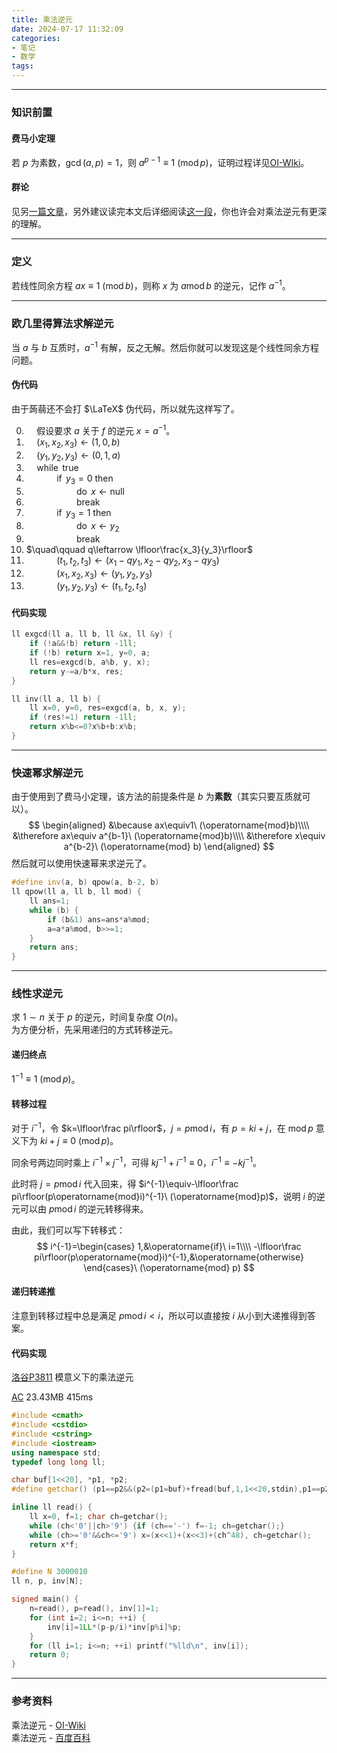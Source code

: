 ```yaml
---
title: 乘法逆元
date: 2024-07-17 11:32:09
categories: 
- 笔记
- 数学
tags: 
---
```


---
### 知识前置
#### 费马小定理
若 $p$ 为素数，$\gcd(a,p)=1$，则 $a^{p-1}\equiv1\ (\operatorname{mod} p)$，证明过程详见[OI-WIki](https://oi-wiki.org/math/number-theory/fermat/#%E8%B4%B9%E9%A9%AC%E5%B0%8F%E5%AE%9A%E7%90%86)。
#### 群论
见另[一篇文章](../Group-Theory/)，另外建议读完本文后详细阅读[这一段](../Group-Theory/#%E6%AD%A3%E6%95%B4%E6%95%B0%E9%9B%86%E4%B8%8E%E6%A8%A1%E6%84%8F%E4%B9%89%E4%B8%8B%E7%9A%84%E4%B9%98%E6%B3%95)，你也许会对乘法逆元有更深的理解。

---
### 定义
若线性同余方程 $ax\equiv 1\ (\operatorname{mod} b)$，则称 $x$ 为 $a\operatorname{mod}b$ 的逆元，记作 $a^{-1}$。

---
### 欧几里得算法求解逆元
当 $a$ 与 $b$ 互质时，$a^{-1}$ 有解，反之无解。然后你就可以发现这是个线性同余方程问题。
#### 伪代码
由于蒟蒻还不会打 $\LaTeX$ 伪代码，所以就先这样写了。

0. $\quad$假设要求 $a$ 关于 $f$ 的逆元 $x=a^{-1}$。
1. $\quad(x_1,x_2,x_3)\leftarrow(1,0,b)$
2. $\quad(y_1,y_2,y_3)\leftarrow(0,1,a)$
3. $\quad\operatorname{while}\ \operatorname{true}$
4. $\quad\qquad\operatorname{if}\ y_3=0\ \operatorname{then}$
5. $\quad\qquad\qquad\operatorname{do}\ x\leftarrow\operatorname{null}$
6. $\quad\qquad\qquad\operatorname{break}$
7. $\quad\qquad\operatorname{if}\ y_3=1\ \operatorname{then}$
8. $\quad\qquad\qquad\operatorname{do}\ x\leftarrow y_2$
9. $\quad\qquad\qquad\operatorname{break}$
10. $\quad\qquad q\leftarrow \lfloor\frac{x_3}{y_3}\rfloor$
11. $\quad\qquad(t_1,t_2,t_3)\leftarrow(x_1-qy_1,x_2-qy_2,x_3-qy_3)$
12. $\quad\qquad(x_1,x_2,x_3)\leftarrow(y_1,y_2,y_3)$
13. $\quad\qquad(y_1,y_2,y_3)\leftarrow(t_1,t_2,t_3)$
#### 代码实现
```cpp
ll exgcd(ll a, ll b, ll &x, ll &y) {
	if (!a&&!b) return -1ll;
	if (!b) return x=1, y=0, a;
	ll res=exgcd(b, a%b, y, x);
	return y-=a/b*x, res;
}

ll inv(ll a, ll b) {
	ll x=0, y=0, res=exgcd(a, b, x, y);
	if (res!=1) return -1ll;
	return x%b<=0?x%b+b:x%b;
}

```

---
### 快速幂求解逆元
由于使用到了费马小定理，该方法的前提条件是 $b$ 为**素数**（其实只要互质就可以）。
$$
\begin{aligned}
&\because ax\equiv1\ (\operatorname{mod}b)\\\\
&\therefore ax\equiv a^{b-1}\ (\operatorname{mod}b)\\\\
&\therefore x\equiv a^{b-2}\ (\operatorname{mod} b)
\end{aligned}
$$
然后就可以使用快速幂来求逆元了。

```cpp
#define inv(a, b) qpow(a, b-2, b)
ll qpow(ll a, ll b, ll mod) {
	ll ans=1;
	while (b) {
		if (b&1) ans=ans*a%mod;
		a=a*a%mod, b>>=1;
	}
	return ans;
}

```

---
### 线性求逆元
求 $1\sim n$ 关于 $p$ 的逆元，时间复杂度 $O(n)$。  
为方便分析，先采用递归的方式转移逆元。
#### 递归终点
$1^{-1}\equiv1\ (\operatorname{mod} p)$。
#### 转移过程
对于 $i^{-1}$，令 $k=\lfloor\frac pi\rfloor$，$j=p\operatorname{mod} i$，有 $p=ki+j$，在 $\operatorname{mod} p$ 意义下为 $ki+j\equiv 0\ (\operatorname{mod} p)$。

同余号两边同时乘上 $i^{-1}\times j^{-1}$，可得 $kj^{-1}+i^{-1}\equiv0$，$i^{-1}\equiv -kj^{-1}$。

此时将 $j=p\operatorname{mod} i$ 代入回来，得 $i^{-1}\equiv-\lfloor\frac pi\rfloor(p\operatorname{mod}i)^{-1}\ (\operatorname{mod}p)$，说明 $i$ 的逆元可以由 $p\operatorname{mod}i$ 的逆元转移得来。

由此，我们可以写下转移式：
$$
i^{-1}=\begin{cases}
1,&\operatorname{if}\ i=1\\\\
-\lfloor\frac pi\rfloor(p\operatorname{mod}i)^{-1},&\operatorname{otherwise}
\end{cases}\ (\operatorname{mod} p)
$$
#### 递归转递推
注意到转移过程中总是满足 $p\operatorname{mod}i<i$，所以可以直接按 $i$ 从小到大递推得到答案。
#### 代码实现
[洛谷P3811](https://www.luogu.com.cn/problem/P3811) 模意义下的乘法逆元

[AC](https://www.luogu.com.cn/record/166768230) 23.43MB 415ms
```cpp
#include <cmath>
#include <cstdio>
#include <cstring>
#include <iostream>
using namespace std;
typedef long long ll;

char buf[1<<20], *p1, *p2;
#define getchar() (p1==p2&&(p2=(p1=buf)+fread(buf,1,1<<20,stdin),p1==p2)?0:*p1++)

inline ll read() {
	ll x=0, f=1; char ch=getchar();
	while (ch<'0'||ch>'9') {if (ch=='-') f=-1; ch=getchar();}
	while (ch>='0'&&ch<='9') x=(x<<1)+(x<<3)+(ch^48), ch=getchar();
	return x*f;
}

#define N 3000010
ll n, p, inv[N];

signed main() {
	n=read(), p=read(), inv[1]=1;
	for (int i=2; i<=n; ++i) {
		inv[i]=1LL*(p-p/i)*inv[p%i]%p;
	}
	for (ll i=1; i<=n; ++i) printf("%lld\n", inv[i]);
	return 0;
}

```

---
### 参考资料
乘法逆元 - [OI-Wiki](https://oi-wiki.org/math/number-theory/inverse/)  
乘法逆元 - [百度百科](https://baike.baidu.com/item/%E4%B9%98%E6%B3%95%E9%80%86%E5%85%83/5831857)
